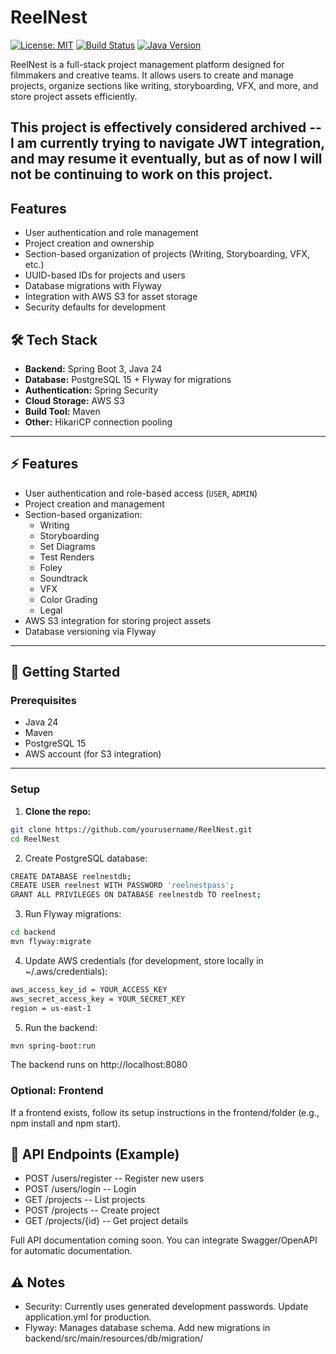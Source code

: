 # ReelNest

[![License: MIT](https://img.shields.io/badge/License-MIT-yellow.svg)](LICENSE)
[![Build Status](https://img.shields.io/badge/build-passing-brightgreen)](#)
[![Java Version](https://img.shields.io/badge/Java-24-blue)](#)

ReelNest is a full-stack project management platform designed for filmmakers and creative teams. It allows users to create and manage projects, organize sections like writing, storyboarding, VFX, and more, and store project assets efficiently.

This project is effectively considered archived -- I am currently trying to navigate JWT integration, and may resume it eventually, but as of now I will not be continuing to work on this project.
---

## Features

- User authentication and role management
- Project creation and ownership
- Section-based organization of projects (Writing, Storyboarding, VFX, etc.)
- UUID-based IDs for projects and users
- Database migrations with Flyway
- Integration with AWS S3 for asset storage
- Security defaults for development

## 🛠 Tech Stack

- **Backend:** Spring Boot 3, Java 24
- **Database:** PostgreSQL 15 + Flyway for migrations
- **Authentication:** Spring Security
- **Cloud Storage:** AWS S3
- **Build Tool:** Maven
- **Other:** HikariCP connection pooling

---

## ⚡ Features

- User authentication and role-based access (`USER`, `ADMIN`)
- Project creation and management
- Section-based organization:
  - Writing
  - Storyboarding
  - Set Diagrams
  - Test Renders
  - Foley
  - Soundtrack
  - VFX
  - Color Grading
  - Legal
- AWS S3 integration for storing project assets
- Database versioning via Flyway

---

## 🚀 Getting Started

### Prerequisites

- Java 24
- Maven
- PostgreSQL 15
- AWS account (for S3 integration)

---

### Setup

1. **Clone the repo:**
```bash
git clone https://github.com/yourusername/ReelNest.git
cd ReelNest
```

2. Create PostgreSQL database:
```bash
CREATE DATABASE reelnestdb;
CREATE USER reelnest WITH PASSWORD 'reelnestpass';
GRANT ALL PRIVILEGES ON DATABASE reelnestdb TO reelnest;
```

3. Run Flyway migrations:
```bash
cd backend
mvn flyway:migrate
```

4. Update AWS credentials (for development, store locally in ~/.aws/credentials):
```bash
aws_access_key_id = YOUR_ACCESS_KEY
aws_secret_access_key = YOUR_SECRET_KEY
region = us-east-1
```

5. Run the backend:
```bash
mvn spring-boot:run
```

The backend runs on http://localhost:8080

### Optional: Frontend
If a frontend exists, follow its setup instructions in the frontend/folder (e.g., npm install and npm start).

## 🧩 API Endpoints (Example)
* POST /users/register -- Register new users
* POST /users/login -- Login
* GET /projects -- List projects
* POST /projects -- Create project
* GET /projects/{id} -- Get project details

Full API documentation coming soon. You can integrate Swagger/OpenAPI for automatic documentation.

## ⚠️ Notes
- Security: Currently uses generated development passwords. Update application.yml for production.
- Flyway: Manages database schema. Add new migrations in backend/src/main/resources/db/migration/
